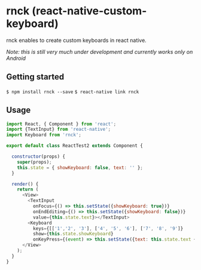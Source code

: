 # rnck (react-native-custom-keyboard)

rnck enables to create custom keyboards in react native.

_Note: this is still very much under development and currently works only on Android_

## Getting started

`$ npm install rnck --save`
`$ react-native link rnck`

## Usage
```javascript
import React, { Component } from 'react';
import {TextInput} from 'react-native';
import Keyboard from 'rnck';

export default class ReactTest2 extends Component {

  constructor(props) {
    super(props);
    this.state = { showKeyboard: false, text: '' };
  }

  render() {
    return (
      <View>
        <TextInput
          onFocus={() => this.setState({showKeyboard: true})}
          onEndEditing={() => this.setState({showKeyboard: false})}
          value={this.state.text}></TextInput>
        <Keyboard
          keys={[['1','2', '3'], ['4', '5', '6'], ['7', '8', '9']}
          show={this.state.showKeyboard}
          onKeyPress={(event) => this.setState({text: this.state.text + event.key})}/>
      </View>
    );
  }
}
```